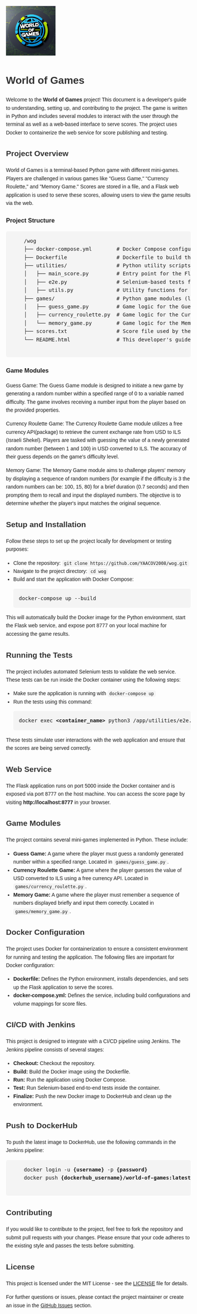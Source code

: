 <!DOCTYPE html>
<html lang="en">
<a href="https://github.com/YAACOV2008/wog">
  <img src="./images/logo-main.png" alt="Logo" height="135px" style="max-width: 100%;">
</a>
<br/>
<head>
    <meta charset="UTF-8">
    <meta name="viewport" content="width=device-width, initial-scale=1.0">
    <title>World of Games</title>
    <style>
        body {
            font-family: Arial, sans-serif;
            margin: 40px;
            line-height: 1.6;
        }
        h1, h2 {
            color: #333;
        }
        p {
            margin-bottom: 15px;
        }
        code {
            background-color: #f4f4f4;
            padding: 2px 5px;
            border-radius: 5px;
        }
        pre {
            background-color: #f4f4f4;
            padding: 15px;
            border-radius: 5px;
            overflow-x: auto;
        }
        ul {
            margin: 15px 0;
            padding-left: 20px;
        }
    </style>
</head>
<body>
<h1> World of Games </h1>
<p>Welcome to the <strong>World of Games</strong> project! This document is a developer's guide to understanding, setting up, and contributing to the project. The game is written in Python and includes several modules to interact with the user through the terminal as well as a web-based interface to serve scores. The project uses Docker to containerize the web service for score publishing and testing.</p>
<h2>Project Overview</h2>
    <p>World of Games is a terminal-based Python game with different mini-games. Players are challenged in various games like "Guess Game," "Currency Roulette," and "Memory Game." Scores are stored in a file, and a Flask web application is used to serve these scores, allowing users to view the game results via the web.</p>

<h3>Project Structure</h3>

<pre>
    /wog
    ├── docker-compose.yml        # Docker Compose configuration for the application
    ├── Dockerfile                # Dockerfile to build the Python environment and web service
    ├── utilities/                # Python utility scripts and main game logic
    │   ├── main_score.py         # Entry point for the Flask web service
    │   ├── e2e.py                # Selenium-based tests for the web service
    │   ├── utils.py              # Utility functions for the game logic
    ├── games/                    # Python game modules (located here)
    │   ├── guess_game.py         # Game logic for the Guess Game
    │   ├── currency_roulette.py  # Game logic for the Currency Roulette game
    │   └── memory_game.py        # Game logic for the Memory game
    ├── scores.txt                # Score file used by the Flask service
    └── README.html               # This developer's guide (HTML format)
    </pre>
<h3>Game Modules </h3>

Guess Game:
The Guess Game module is designed to initiate a new game by generating a random number
within a specified range of 0 to a variable named difficulty. The game involves receiving a number
input from the player based on the provided properties.

Currency Roulette Game:
The Currency Roulette Game module utilizes a free currency API(package) to retrieve the current
exchange rate from USD to ILS (Israeli Shekel). Players are tasked with guessing the value of a newly
generated random number (between 1 and 100) in USD converted to ILS. The accuracy of their guess
depends on the game's difficulty level.

Memory Game:
The Memory Game module aims to challenge players' memory by displaying a sequence of
random numbers (for example if the difficulty is 3 the random numbers can be: 100, 15, 80) for a
brief duration (0.7 seconds) and then prompting them to recall and input the displayed numbers.
The objective is to determine whether the player's input matches the original sequence.

<h2>Setup and Installation</h2>
    <p>Follow these steps to set up the project locally for development or testing purposes:</p>
    <ul>
        <li>Clone the repository: <code>git clone https://github.com/YAACOV2008/wog.git</code></li>
        <li>Navigate to the project directory: <code>cd wog</code></li>
        <li>Build and start the application with Docker Compose:
            <pre>docker-compose up --build</pre>
        </li>
    </ul>
    <p>This will automatically build the Docker image for the Python environment, start the Flask web service, and expose port 8777 on your local machine for accessing the game results.</p>

<h2>Running the Tests</h2>
    <p>The project includes automated Selenium tests to validate the web service. These tests can be run inside the Docker container using the following steps:</p>
    <ul>
        <li>Make sure the application is running with <code>docker-compose up</code></li>
        <li>Run the tests using this command:
            <pre>docker exec <strong>&lt;container_name&gt;</strong> python3 /app/utilities/e2e.py</pre>
        </li>
    </ul>
    <p>These tests simulate user interactions with the web application and ensure that the scores are being served correctly.</p>

<h2>Web Service</h2>
    <p>The Flask application runs on port 5000 inside the Docker container and is exposed via port 8777 on the host machine. You can access the score page by visiting <strong>http://localhost:8777</strong> in your browser.</p>

<h2>Game Modules</h2>
    <p>The project contains several mini-games implemented in Python. These include:</p>
    <ul>
        <li><strong>Guess Game:</strong> A game where the player must guess a randomly generated number within a specified range. Located in <code>games/guess_game.py</code>.</li>
        <li><strong>Currency Roulette Game:</strong> A game where the player guesses the value of USD converted to ILS using a free currency API. Located in <code>games/currency_roulette.py</code>.</li>
        <li><strong>Memory Game:</strong> A game where the player must remember a sequence of numbers displayed briefly and input them correctly. Located in <code>games/memory_game.py</code>.</li>
    </ul>

<h2>Docker Configuration</h2>
    <p>The project uses Docker for containerization to ensure a consistent environment for running and testing the application. The following files are important for Docker configuration:</p>
    <ul>
        <li><strong>Dockerfile:</strong> Defines the Python environment, installs dependencies, and sets up the Flask application to serve the scores.</li>
        <li><strong>docker-compose.yml:</strong> Defines the service, including build configurations and volume mappings for score files.</li>
    </ul>

<h2>CI/CD with Jenkins</h2>
    <p>This project is designed to integrate with a CI/CD pipeline using Jenkins. The Jenkins pipeline consists of several stages:</p>
    <ul>
        <li><strong>Checkout:</strong> Checkout the repository.</li>
        <li><strong>Build:</strong> Build the Docker image using the Dockerfile.</li>
        <li><strong>Run:</strong> Run the application using Docker Compose.</li>
        <li><strong>Test:</strong> Run Selenium-based end-to-end tests inside the container.</li>
        <li><strong>Finalize:</strong> Push the new Docker image to DockerHub and clean up the environment.</li>
    </ul>

<h2>Push to DockerHub</h2>
    <p>To push the latest image to DockerHub, use the following commands in the Jenkins pipeline:</p>
    <pre>
    docker login -u <strong>{username}</strong> -p <strong>{password}</strong>
    docker push <strong>{dockerhub_username}/world-of-games:latest</strong>
    </pre>

<h2>Contributing</h2>
    <p>If you would like to contribute to the project, feel free to fork the repository and submit pull requests with your changes. Please ensure that your code adheres to the existing style and passes the tests before submitting.</p>

<h2>License</h2>
    <p>This project is licensed under the MIT License - see the <a href="https://opensource.org/licenses/MIT" target="_blank">LICENSE</a> file for details.</p>

<footer>
        <p>For further questions or issues, please contact the project maintainer or create an issue in the <a href="https://github.com/YAACOV2008/wog/issues" target="_blank">GitHub Issues</a> section.</p>
    </footer>
</body>
</html>
